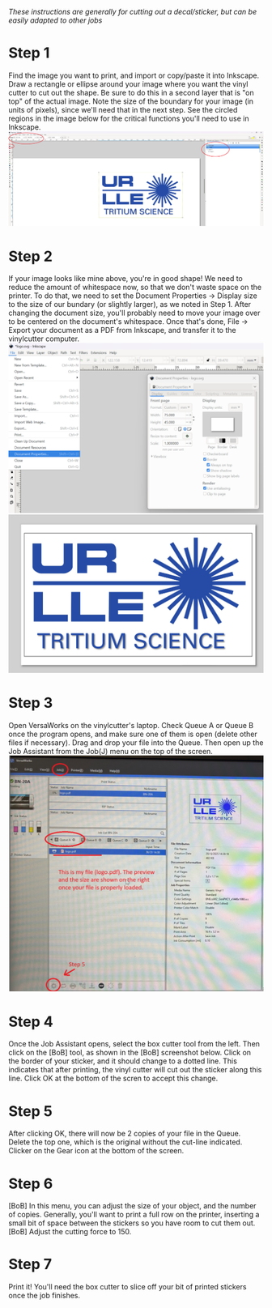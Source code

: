 _*These instructions are generally for cutting out a decal/sticker, but can be easily adapted to other jobs*_

# Step 1
Find the image you want to print, and import or copy/paste it into Inkscape. Draw a rectangle or ellipse around your image where you want the vinyl cutter to cut out the shape. Be sure to do this in a second layer that is "on top" of the actual image. Note the size of the boundary for your image (in units of pixels), since we'll need that in the next step. 
See the circled regions in the image below for the critical functions you'll need to use in Inkscape.
![image](media/VC_step1.png)

# Step 2
If your image looks like mine above, you're in good shape! We need to reduce the amount of whitespace now, so that we don't waste space on the printer. To do that, we need to set the Document Properties -> Display size to the size of our bundary (or slightly larger), as we noted in Step 1. After changing the document size, you'll probably need to move your image over to be centered on the document's whitespace. Once that's done, File -> Export your document as a PDF from Inkscape, and transfer it to the vinylcutter computer.
![image](media/VC_step2.png)
![image](media/VC_step2b.png)

# Step 3
Open VersaWorks on the vinylcutter's laptop. Check Queue A or Queue B once the program opens, and make sure one of them is open (delete other files if necessary). Drag and drop your file into the Queue. Then open up the Job Assistant from the Job(J) menu on the top of the screen. 
![image](media/VC_step3.png)

# Step 4
Once the Job Assistant opens, select the box cutter tool from the left. Then click on the [BoB] tool, as shown in the [BoB] screenshot below. Click on the border of your sticker, and it should change to a dotted line. This indicates that after printing, the vinyl cutter will cut out the sticker along this line. Click OK at the bottom of the scren to accept this change.

# Step 5
After clicking OK, there will now be 2 copies of your file in the Queue. Delete the top one, which is the original without the cut-line indicated. Clicker on the Gear icon at the bottom of the screen. 

# Step 6
[BoB] In this menu, you can adjust the size of your object, and the number of copies. Generally, you'll want to print a full row on the printer, inserting a small bit of space between the stickers so you have room to cut them out. [BoB] Adjust the cutting force to 150.

# Step 7
Print it! You'll need the box cutter to slice off your bit of printed stickers once the job finishes. 

